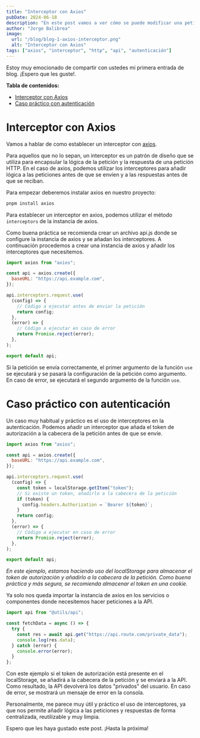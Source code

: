 ```yaml
---
title: "Interceptor con Axios"
pubDate: 2024-06-18
description: "En este post vamos a ver cómo se puede modificar una petición HTTP antes o después de que se envíe utilizando Axios. Para ello haremos uso de un interceptor junto con casos prácticos de autenticación."
author: "Jorge Balibrea"
image:
  url: "/blog/blog-1-axios-interceptor.png"
  alt: "Interceptor con Axios"
tags: ["axios", "interceptor", "http", "api", "autenticación"]
---
```


Estoy muy emocionado de compartir con ustedes mi primera entrada de blog. ¡Espero que les guste!.

**Tabla de contenidos:**

- [Interceptor con Axios](#interceptor-con-axios)
- [Caso práctico con autenticación](#caso-práctico-con-autenticación)

# Interceptor con Axios

Vamos a hablar de como establecer un interceptor con [axios](https://axios-http.com/).

Para aquellos que no lo sepan, un interceptor es un patrón de diseño que se utiliza para encapsular la lógica de la petición y la respuesta de una petición HTTP. En el caso de axios, podemos utilizar los interceptores para añadir lógica a las peticiones antes de que se envíen y a las respuestas antes de que se reciban.

Para empezar deberemos instalar axios en nuestro proyecto:

```bash
pnpm install axios
```

Para establecer un interceptor en axios, podemos utilizar el método `interceptors` de la instancia de axios.

Como buena práctica se recomienda crear un archivo api.js donde se configure la instancia de axios y se añadan los interceptores. A continuación procedemos a crear una instancia de axios y añadir los interceptores que necesitemos.

```jsx
import axios from "axios";

const api = axios.create({
  baseURL: "https://api.example.com",
});

api.interceptors.request.use(
  (config) => {
    // Código a ejecutar antes de enviar la petición
    return config;
  },
  (error) => {
    // Código a ejecutar en caso de error
    return Promise.reject(error);
  },
);

export default api;
```

Si la petición se envía correctamente, el primer argumento de la función `use` se ejecutará y se pasará la configuración de la petición como argumento. En caso de error, se ejecutará el segundo argumento de la función `use`.

# Caso práctico con autenticación

Un caso muy habitual y práctico es el uso de interceptores en la autenticación. Podemos añadir un interceptor que añada el token de autorización a la cabecera de la petición antes de que se envíe.

```jsx
import axios from "axios";

const api = axios.create({
  baseURL: "https://api.example.com",
});

api.interceptors.request.use(
  (config) => {
    const token = localStorage.getItem("token");
    // Si existe un token, añadirlo a la cabecera de la petición
    if (token) {
      config.headers.Authorization = `Bearer ${token}`;
    }
    return config;
  },
  (error) => {
    // Código a ejecutar en caso de error
    return Promise.reject(error);
  },
);

export default api;
```

_En este ejemplo, estamos haciendo uso del localStorage para almacenar el token de autorización y añadirlo a la cabecera de la petición. Como buena práctica y más segura, se recomienda almacenar el token en una cookie._

Ya solo nos queda importar la instancia de axios en los servicios o componentes donde necesitemos hacer peticiones a la API.

```jsx
import api from "@utils/api";

const fetchData = async () => {
  try {
    const res = await api.get("https://api.route.com/private_data");
    console.log(res.data);
  } catch (error) {
    console.error(error);
  }
};
```

Con este ejemplo si el token de autorización está presente en el localStorage, se añadirá a la cabecera de la petición y se enviará a la API. Como resultado, la API devolverá los datos "privados" del usuario. En caso de error, se mostrará un mensaje de error en la consola.

Personalmente, me parece muy útil y práctico el uso de interceptores, ya que nos permite añadir lógica a las peticiones y respuestas de forma centralizada, reutilizable y muy limpia.

Espero que les haya gustado este post. ¡Hasta la próxima!
